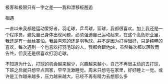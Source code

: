 极客和极限只有一字之差——我和漂移板邂逅

相遇

一直以来我都是运动爱好者，羽毛球，乒乓球，篮球，我都很喜欢。加上我还是一个程序员，避免自己身体出现问题，必须强迫自己运动起来，在这个高危职业里，我还是有一丝丝害怕。我最喜欢的还是羽毛球，并不是因为打得很好，只是纯粹的喜欢，每次遇到一个也喜欢打羽毛球的人，我都会跟他pk，虽然每次都以落败而告终，但我还是很喜欢打羽毛球。

不知道为什么，打球的机会越来越少，兴趣越来越小，自己不再很主动的去打球，下班之后就只想早点回家，早早洗漱睡觉。周末只想宅在家里，好好睡上一觉。或许是工作越来越多，压力越来越大，已经不再有精力去想那么多
